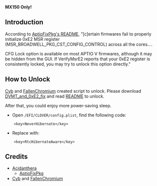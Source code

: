 <b>MX150 Only!</b>
## Introduction
According to [AptioFixPkg's README](https://github.com/acidanthera/AptioFixPkg#verifymsre2), "[c]ertain firmwares fail to properly initialize 0xE2 MSR register (MSR_BROADWELL_PKG_CST_CONFIG_CONTROL) across all the cores....

CFG Lock option is available on most APTIO V firmwares, although it may be hidden from the GUI. If VerifyMsrE2 reports that your 0xE2 register is consistently locked, you may try to unlock this option directly."

## How to Unlock

[Cyb](http://4pda.ru/forum/index.php?showuser=914121) and [FallenChromium](https://github.com/FallenChromium) created script to unlock. Please download [DVMT_and_0xE2_fix](https://github.com/daliansky/XiaoMi-Pro/tree/master/BIOS/DVMT_and_0xE2_fix) and read [README](https://github.com/daliansky/XiaoMi-Pro/tree/master/BIOS/DVMT_and_0xE2_fix/README.md) to unlock.

After that, you could enjoy more power-saving sleep.
- Open `/EFI/CLOVER/config.plist`, find the following code:
```
    <key>NeverHibernate</key>
```

- Replace with:
```
    <key>RtcHibernateAware</key>
```

## Credits
- [Acidanthera](https://github.com/acidanthera)
  - [AptioFixPkg](https://github.com/acidanthera/AptioFixPkg)
- [Cyb](http://4pda.ru/forum/index.php?showuser=914121) and [FallenChromium](https://github.com/FallenChromium)